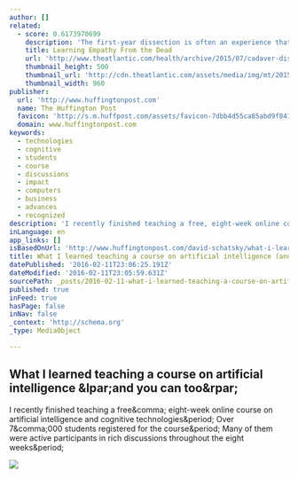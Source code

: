 ```yaml
---
author: []
related:
  - score: 0.6173970699
    description: 'The first-year dissection is often an experience that teaches medical students to emotionally detach from their patients. By forcing future doctors to learn about the lives of their cadavers, some medical schools are trying to reverse the effect.'
    title: Learning Empathy From the Dead
    url: 'http://www.theatlantic.com/health/archive/2015/07/cadaver-dissection-empathy-medical-school/398429/'
    thumbnail_height: 500
    thumbnail_url: 'http://cdn.theatlantic.com/assets/media/img/mt/2015/07/AP_091105197098/facebook.jpg?1436817632'
    thumbnail_width: 960
publisher:
  url: 'http://www.huffingtonpost.com'
  name: The Huffington Post
  favicon: 'http://s.m.huffpost.com/assets/favicon-7dbb4d55ca85abd9f84197a1c3525e38.ico'
  domain: www.huffingtonpost.com
keywords:
  - technologies
  - cognitive
  - students
  - course
  - discussions
  - impact
  - computers
  - business
  - advances
  - recognized
description: 'I recently finished teaching a free, eight-week online course on artificial intelligence and cognitive technologies. Over 7,000 students registered for the course. Many of them were active participants in rich discussions throughout the eight weeks.'
inLanguage: en
app_links: []
isBasedOnUrl: 'http://www.huffingtonpost.com/david-schatsky/what-i-learned-teaching-a_b_9212496.html'
title: What I learned teaching a course on artificial intelligence (and you can too)
datePublished: '2016-02-11T23:06:25.191Z'
dateModified: '2016-02-11T23:05:59.631Z'
sourcePath: _posts/2016-02-11-what-i-learned-teaching-a-course-on-artificial-intelligence.md
published: true
inFeed: true
hasPage: false
inNav: false
_context: 'http://schema.org'
_type: MediaObject

---
```

<article style=""><h1>What I learned teaching a course on artificial intelligence &amp;lpar;and you can too&amp;rpar;</h1><p>I recently finished teaching a free&amp;comma; eight-week online course on artificial intelligence and cognitive technologies&amp;period; Over 7&amp;comma;000 students registered for the course&amp;period; Many of them were active participants in rich discussions throughout the eight weeks&amp;period;</p><img src="http://i.huffpost.com/gen/3696966/images/n-BRAIN-COMPUTER-628x314.jpg" /></article>